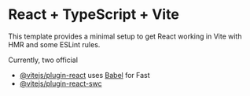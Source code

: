 # React + TypeScript + Vite

This template provides a minimal setup to get React working in Vite with HMR and some ESLint rules.

Currently, two official 
- [@vitejs/plugin-react](https://github.com/vitejs/vite-plugin-react/blob/main/packages/plugin-react/README.md) uses [Babel](https://babeljs.io/) for Fast 
- [@vitejs/plugin-react-swc](https://github.com/vitejs/vite-plugin-react-swc) 


